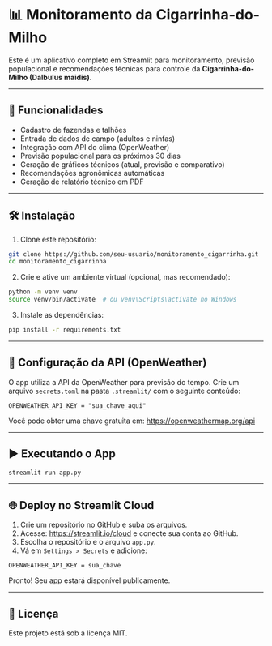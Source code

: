 
# 📊 Monitoramento da Cigarrinha-do-Milho

Este é um aplicativo completo em Streamlit para monitoramento, previsão populacional e recomendações técnicas para controle da **Cigarrinha-do-Milho (Dalbulus maidis)**.

---

## 🚀 Funcionalidades

- Cadastro de fazendas e talhões
- Entrada de dados de campo (adultos e ninfas)
- Integração com API do clima (OpenWeather)
- Previsão populacional para os próximos 30 dias
- Geração de gráficos técnicos (atual, previsão e comparativo)
- Recomendações agronômicas automáticas
- Geração de relatório técnico em PDF

---

## 🛠️ Instalação

1. Clone este repositório:
```bash
git clone https://github.com/seu-usuario/monitoramento_cigarrinha.git
cd monitoramento_cigarrinha
```

2. Crie e ative um ambiente virtual (opcional, mas recomendado):
```bash
python -m venv venv
source venv/bin/activate  # ou venv\Scripts\activate no Windows
```

3. Instale as dependências:
```bash
pip install -r requirements.txt
```

---

## 🔑 Configuração da API (OpenWeather)

O app utiliza a API da OpenWeather para previsão do tempo. Crie um arquivo `secrets.toml` na pasta `.streamlit/` com o seguinte conteúdo:

```
OPENWEATHER_API_KEY = "sua_chave_aqui"
```

Você pode obter uma chave gratuita em: https://openweathermap.org/api

---

## ▶️ Executando o App

```bash
streamlit run app.py
```

---

## 🌐 Deploy no Streamlit Cloud

1. Crie um repositório no GitHub e suba os arquivos.
2. Acesse: https://streamlit.io/cloud e conecte sua conta ao GitHub.
3. Escolha o repositório e o arquivo `app.py`.
4. Vá em `Settings > Secrets` e adicione:

```
OPENWEATHER_API_KEY = sua_chave
```

Pronto! Seu app estará disponível publicamente.

---

## 📄 Licença

Este projeto está sob a licença MIT.
